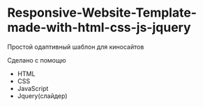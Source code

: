 # Responsive-Website-Template-made-with-html-css-js-jquery
Простой одаптивный шаблон для киносайтов

Сделано с помощю 
- HTML
- CSS
- JavaScript
- Jquery(слайдер)
